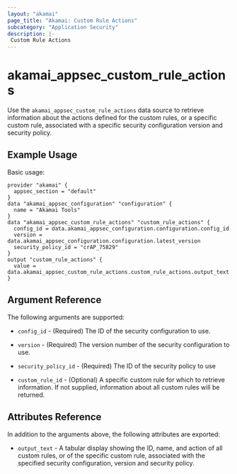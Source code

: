 ```yaml
---
layout: "akamai"
page_title: "Akamai: Custom Rule Actions"
subcategory: "Application Security"
description: |-
 Custom Rule Actions
---
```


# akamai_appsec_custom_rule_actions

Use the `akamai_appsec_custom_rule_actions` data source to retrieve information about the actions defined for the custom rules, or a specific custom rule, associated with a specific security configuration version and security policy.

## Example Usage

Basic usage:

```hcl
provider "akamai" {
  appsec_section = "default"
}
data "akamai_appsec_configuration" "configuration" {
  name = "Akamai Tools"
}
data "akamai_appsec_custom_rule_actions" "custom_rule_actions" {
  config_id = data.akamai_appsec_configuration.configuration.config_id
  version = data.akamai_appsec_configuration.configuration.latest_version
  security_policy_id = "crAP_75829"
}
output "custom_rule_actions" {
  value = data.akamai_appsec_custom_rule_actions.custom_rule_actions.output_text
}
```

## Argument Reference

The following arguments are supported:

* `config_id` - (Required) The ID of the security configuration to use.

* `version` - (Required) The version number of the security configuration to use.

* `security_policy_id` - (Required) The ID of the security policy to use

* `custom_rule_id` - (Optional) A specific custom rule for which to retrieve information. If not supplied, information about all custom rules will be returned.

## Attributes Reference

In addition to the arguments above, the following attributes are exported:

* `output_text` - A tabular display showing the ID, name, and action of all custom rules, or of the specific custom rule, associated with the specified security configuration, version and security policy.

